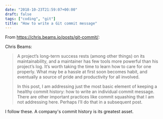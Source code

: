 ```yaml
---
date: "2018-10-23T21:59:07+00:00"
draft: false
tags: ["coding", "git"]
title: "How to write a Git commit message"
---
```

From https://chris.beams.io/posts/git-commit/:


Chris Beams:

>A project’s long-term success rests (among other things) on its maintainability, and a maintainer has few tools more powerful than his project’s log. It’s worth taking the time to learn how to care for one properly. What may be a hassle at first soon becomes habit, and eventually a source of pride and productivity for all involved.
>
>In this post, I am addressing just the most basic element of keeping a healthy commit history: how to write an individual commit message. There are other important practices like commit squashing that I am not addressing here. Perhaps I’ll do that in a subsequent post.

I follow these. A company's commit history is its greatest asset.
